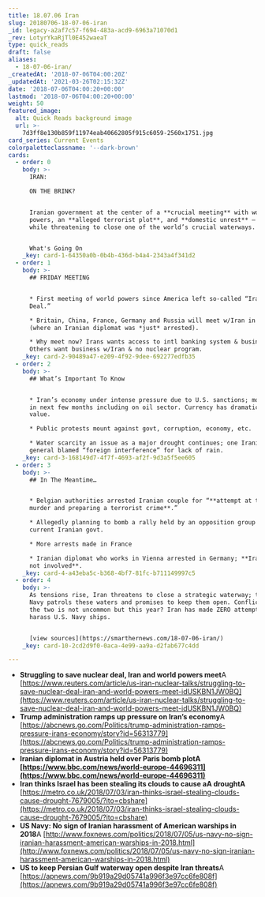 ```yaml
---
title: 18.07.06 Iran
slug: 20180706-18-07-06-iran
_id: legacy-a2af7c57-f694-483a-acd9-6963a71070d1
_rev: LotyrYkaRjTl0E452waeaT
type: quick_reads
draft: false
aliases:
  - 18-07-06-iran/
_createdAt: '2018-07-06T04:00:20Z'
_updatedAt: '2021-03-26T02:15:32Z'
date: '2018-07-06T04:00:20+00:00'
lastmod: '2018-07-06T04:00:20+00:00'
weight: 50
featured_image:
  alt: Quick Reads background image
  url: >-
    7d3ff8e130b859f11974eab40662805f915c6059-2560x1751.jpg
card_series: Current Events
colorpaletteclassname: '--dark-brown'
cards:
  - order: 0
    body: >-
      IRAN:  

      ON THE BRINK? 


      Iranian government at the center of a **crucial meeting** with world
      powers, an **alleged terrorist plot**, and **domestic unrest** – all the
      while threatening to close one of the world’s crucial waterways.


      What's Going On
    _key: card-1-64350a0b-0b4b-436d-b4a4-2343a4f341d2
  - order: 1
    body: >-
      ## FRIDAY MEETING


      * First meeting of world powers since America left so-called “Iran Nuclear
      Deal.”

      * Britain, China, France, Germany and Russia will meet w/Iran in Vienna
      (where an Iranian diplomat was *just* arrested).

      * Why meet now? Irans wants access to intl banking system & business.
      Others want business w/Iran & no nuclear program.
    _key: card-2-90489a47-e209-4f92-9dee-692277edfb35
  - order: 2
    body: >-
      ## What’s Important To Know


      * Iran’s economy under intense pressure due to U.S. sanctions; more coming
      in next few months including on oil sector. Currency has dramatically lost
      value.

      * Public protests mount against govt, corruption, economy, etc.

      * Water scarcity an issue as a major drought continues; one Iranian
      general blamed “foreign interference” for lack of rain.
    _key: card-3-168149d7-4f7f-4693-af2f-9d3a5f5ee605
  - order: 3
    body: >-
      ## In The Meantime…


      * Belgian authorities arrested Iranian couple for “**attempt at terrorist
      murder and preparing a terrorist crime**.”

      * Allegedly planning to bomb a rally held by an opposition group of the
      current Iranian govt.

      * More arrests made in France

      * Iranian diplomat who works in Vienna arrested in Germany; **Iran says
      not involved**.
    _key: card-4-a43eba5c-b368-4bf7-81fc-b711149997c5
  - order: 4
    body: >-
      As tensions rise, Iran threatens to close a strategic waterway; the U.S.
      Navy patrols these waters and promises to keep them open. Conflict between
      the two is not uncommon but this year? Iran has made ZERO attempts to
      harass U.S. Navy ships.


      [view sources](https://smarthernews.com/18-07-06-iran/)
    _key: card-10-2cd2d9f0-0aca-4e99-aa9a-d2fab677c4dd

---
```

* **Struggling to save nuclear deal, Iran and world powers meet**A [https://www.reuters.com/article/us-iran-nuclear-talks/struggling-to-save-nuclear-deal-iran-and-world-powers-meet-idUSKBN1JW0BQ](https://www.reuters.com/article/us-iran-nuclear-talks/struggling-to-save-nuclear-deal-iran-and-world-powers-meet-idUSKBN1JW0BQ)
* **Trump administration ramps up pressure on Iran’s economy**A [https://abcnews.go.com/Politics/trump-administration-ramps-pressure-irans-economy/story?id=56313779](https://abcnews.go.com/Politics/trump-administration-ramps-pressure-irans-economy/story?id=56313779)
* **Iranian diplomat in Austria held over Paris bomb plotA [https://www.bbc.com/news/world-europe-44696311](https://www.bbc.com/news/world-europe-44696311)**
* **Iran thinks Israel has been stealing its clouds to cause aA droughtA** [https://metro.co.uk/2018/07/03/iran-thinks-israel-stealing-clouds-cause-drought-7679005/?ito=cbshare](https://metro.co.uk/2018/07/03/iran-thinks-israel-stealing-clouds-cause-drought-7679005/?ito=cbshare)
* **US Navy: No sign of Iranian harassment of American warships in 2018**A [http://www.foxnews.com/politics/2018/07/05/us-navy-no-sign-iranian-harassment-american-warships-in-2018.html](http://www.foxnews.com/politics/2018/07/05/us-navy-no-sign-iranian-harassment-american-warships-in-2018.html)
* **US to keep Persian Gulf waterway open despite Iran threats**A [https://apnews.com/9b919a29d05741a996f3e97cc6fe808f](https://apnews.com/9b919a29d05741a996f3e97cc6fe808f)